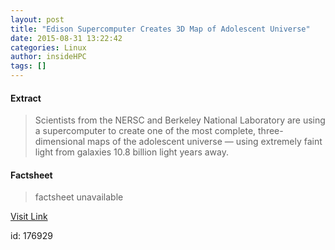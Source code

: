 ```yaml
---
layout: post
title: "Edison Supercomputer Creates 3D Map of Adolescent Universe"
date: 2015-08-31 13:22:42
categories: Linux
author: insideHPC
tags: []
---
```



#### Extract
>Scientists from the NERSC and Berkeley National Laboratory are using a supercomputer to create one of the most complete, three-dimensional maps of the adolescent universe — using extremely faint light from galaxies 10.8 billion light years away.&nbsp;

#### Factsheet
>factsheet unavailable

[Visit Link](https://www.linux.com/news/enterprise/high-performance/147-high-performance/849753-edison-supercomputer-creates-3d-map-of-adolescent-universe/)

id:  176929
